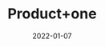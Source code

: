 ---
title: 'Product+one'
date: '2022-01-07' 
metatag: '' 
inventory: '0.0' 
draft: false 
# meta description 
shortDescripton: ''
description: 'category+One'
longdescription: ''
featured: True
# product Price
price: '100.0'
# Product Short Description
shortDescription: ''
productID: 'CAD5DB0A-4169-EC11-8482-0022486E52CE'
type: 'products'
category: 'category+One' 
thumnailproduct: 'https://secondone.eralive.net/images/products/CAD5DB0A-4169-EC11-8482-0022486E52CE1.png' 
images:
  - image: 'images/products/CAD5DB0A-4169-EC11-8482-0022486E52CE1.png'  
Variants:
---